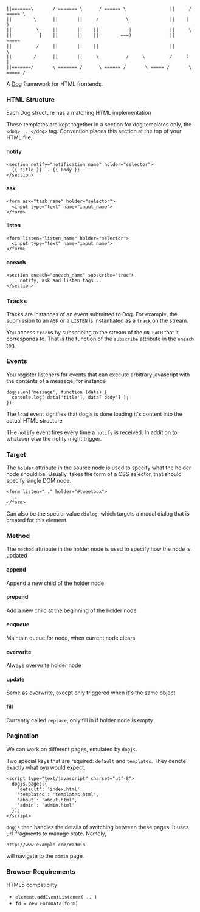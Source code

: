 
    ||=======\       / ======= \      / ====== \                ||     / ===== \
    ||        \      ||       ||     /          \               ||    |         )
    ||         \     ||       ||    ||           |              ||     \
    ||          |    ||       ||    ||        ===)              ||       =====
    ||         /     ||       ||    ||                          ||             \
    ||        /      ||       ||     \          /     \         /     (         |
    ||=======/       \ ======= /      \ ====== /       \ ===== /       \ ===== /

A [Dog](http://dog-lang.org) framework for HTML frontends.

### HTML Structure
Each Dog structure has a matching HTML implementation

These templates are kept together in a section for dog
templates only, the `<dog> .. </dog>` tag.
Convention places this section at the top of your HTML
file.

#### notify

    <section notify="notification_name" holder="selector">
      {{ title }} .. {{ body }}
    </section>

#### ask

    <form ask="task_name" holder="selector">
      <input type="text" name="input_name">
    </form>

#### listen

    <form listen="listen_name" holder="selector">
      <input type="text" name="input_name">
    </form>

#### oneach

    <section oneach="oneach_name" subscribe="true">
      .. notify, ask and listen tags ..
    </section>

### Tracks
Tracks are instances of an event submitted to Dog.
For example, the submission to an `ASK` or a `LISTEN` is instantiated as a `track` on the
stream.

You access `track`s by subscribing to the stream of the `ON EACH` that it corresponds to.
That is the function of the `subscribe` attribute in the `oneach` tag.

### Events
You register listeners for events that can execute arbitrary javascript
with the contents of a message, for instance

    dogjs.on('message', function (data) {
      console.log( data['title'], data['body'] );
    });

The `load` event signifies that dogjs is done loading it's content into
the actual HTML structure

THe `notify` event fires every time a `notify` is received. In addition to
whatever else the notify might trigger.

### Target
The `holder` attribute in the source node is used to specify what the
holder node should be.
Usually, takes the form of a CSS selector, that should specify single DOM node.

    <form listen=".." holder="#tweetbox">
      ..
    </form>

Can also be the special value `dialog`, which targets a modal dialog that is
created for this element.

### Method
The `method` attribute in the holder node is used to specify
how the node is updated

#### append
Append a new child of the holder node

#### prepend
Add a new child at the beginning of the holder node

#### enqueue
Maintain queue for node, when current node clears

#### overwrite
Always overwrite holder node

#### update
Same as overwrite, except only triggered when it's the same object

#### fill
Currently called `replace`, only fill in if holder node is empty

### Pagination
We can work on different pages, emulated by `dogjs`.

Two special keys that are required: `default` and `templates`.
They denote exactly what oyu would expect.

    <script type="text/javascript" charset="utf-8">
      dogjs.pages({
        'default': 'index.html',
        'templates': 'templates.html',
        'about': 'about.html',
        'admin': 'admin.html'
      });
    </script>

`dogjs` then handles the details of switching between these pages.
It uses url-fragments to manage state. Namely,

    http://www.example.com/#admin

will navigate to the `admin` page.

### Browser Requirements
HTML5 compatibilty

- `element.addEventListener( .. )`
- `fd = new FormData(form)`

